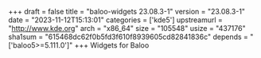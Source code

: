 +++
draft = false
title = "baloo-widgets 23.08.3-1"
version = "23.08.3-1"
date = "2023-11-12T15:13:01"
categories = ['kde5']
upstreamurl = "http://www.kde.org"
arch = "x86_64"
size = "105548"
usize = "437176"
sha1sum = "615468dc62f0b5fd3f610f8939605cd82841836c"
depends = "['baloo5>=5.111.0']"
+++
Widgets for Baloo